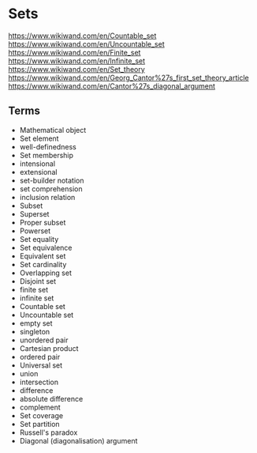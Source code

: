 # Sets

https://www.wikiwand.com/en/Countable_set
https://www.wikiwand.com/en/Uncountable_set
https://www.wikiwand.com/en/Finite_set
https://www.wikiwand.com/en/Infinite_set
https://www.wikiwand.com/en/Set_theory
https://www.wikiwand.com/en/Georg_Cantor%27s_first_set_theory_article
https://www.wikiwand.com/en/Cantor%27s_diagonal_argument


## Terms
- Mathematical object
- Set element
- well-definedness
- Set membership
- intensional
- extensional
- set-builder notation
- set comprehension
- inclusion relation
- Subset
- Superset
- Proper subset
- Powerset
- Set equality
- Set equivalence
- Equivalent set
- Set cardinality
- Overlapping set
- Disjoint set
- finite set
- infinite set
- Countable set
- Uncountable set
- empty set
- singleton
- unordered pair
- Cartesian product
- ordered pair
- Universal set
- union
- intersection
- difference
- absolute difference
- complement
- Set coverage
- Set partition
- Russell's paradox
- Diagonal (diagonalisation) argument
